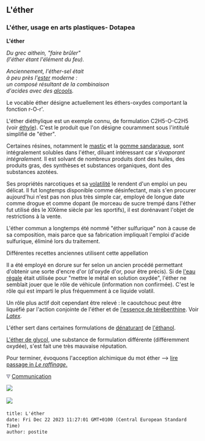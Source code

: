 ## L'éther
### L'éther, usage en arts plastiques- Dotapea
 **L'éther**

_Du grec aithein, "faire brûler"  
(l'éther étant l'élément du feu)._

_Anciennement, l'éther-sel était  
à peu près l'[ester](ether.html#ester) moderne :  
un composé résultant de la combinaison  
d'acides avec des [alcools](alcool.html)._

Le vocable éther désigne actuellement les éthers-oxydes comportant la fonction r-O-r'.

L'éther diéthylique est un exemple connu, de formulation C2H5\-O-C2H5 (voir [éthyle](ethyle.html)). C'est le produit que l'on désigne couramment sous l'intitulé simplifié de "éther".

Certaines résines, notamment le [mastic](resinemastic.html) et la [gomme sandaraque](autresresines.html#gommesandaraque), sont intégralement solubles dans l'éther, diluant intéressant car _s'évaporant intégralement._ Il est solvant de nombreux produits dont des huiles, des produits gras, des synthèses et substances organiques, dont des substances azotées.

Ses propriétés narcotiques et sa [volatilité](volatil.html) le rendent d'un emploi un peu délicat. Il fut longtemps disponible comme désinfectant, mais s'en procurer aujourd'hui n'est pas non plus très simple car, employé de longue date comme drogue et comme dopant (le morceau de sucre trempé dans l'éther fut utilisé dès le XIXème siècle par les sportifs), il est dorénavant l'objet de restrictions à la vente.

L'éther commun a longtemps été nommé "éther sulfurique" non à cause de sa composition, mais parce que sa fabrication impliquait l'emploi d'acide sulfurique, éliminé lors du traitement.

Différentes recettes anciennes utilisent cette appellation

Il a été employé en dorure sur fer selon un ancien procédé permettant d'obtenir une sorte d'encre d'or (d'oxyde d'or, pour être précis). Si de [l'eau régale](eauregale.html) était utilisée pour "mettre le métal en solution oxydée", l'éther ne semblait jouer que le rôle de véhicule (information non confirmée). C'est le rôle qui est imparti le plus fréquemment à ce liquide volatil.

Un rôle plus actif doit cependant être relevé : le caoutchouc peut être liquéfié par l'action conjointe de l'éther et de [l'essence de térébenthine](essences.html#essencedeterebenthine). Voir _[Latex](latex.html#autresutilisations)_.

L'éther sert dans certaines formulations de [dénaturant](denaturant.html) de [l'éthanol](alcools.html#ethanolpur).

[L'éther de glycol](glycol.html#etherdeglycol), une substance de formulation différente (différemment oxydée), s'est fait une très mauvaise réputation.

Pour terminer, évoquons l'acception alchimique du mot éther --> [lire passage in _Le raffinage_.](raffinage.html#quintessenceether)



![](images/flechebas.gif) [Communication](http://www.artrealite.com/annonceurs.htm) 

[![](https://cbonvin.fr/sites/regie.artrealite.com/visuels/campagne1.png)](index-2.html#20131014)

![](https://cbonvin.fr/sites/regie.artrealite.com/visuels/campagne2.png)
```
title: L'éther
date: Fri Dec 22 2023 11:27:01 GMT+0100 (Central European Standard Time)
author: postite
```
